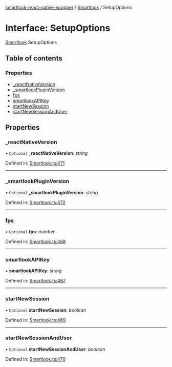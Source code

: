 [smartlook-react-native-wrapper](../README.md) / [Smartlook](../modules/smartlook.md) / SetupOptions

# Interface: SetupOptions

[Smartlook](../modules/smartlook.md).SetupOptions

## Table of contents

### Properties

- [\_reactNativeVersion](smartlook.setupoptions.md#_reactnativeversion)
- [\_smartlookPluginVersion](smartlook.setupoptions.md#_smartlookpluginversion)
- [fps](smartlook.setupoptions.md#fps)
- [smartlookAPIKey](smartlook.setupoptions.md#smartlookapikey)
- [startNewSession](smartlook.setupoptions.md#startnewsession)
- [startNewSessionAndUser](smartlook.setupoptions.md#startnewsessionanduser)

## Properties

### \_reactNativeVersion

• `Optional` **\_reactNativeVersion**: *string*

Defined in: [Smartlook.ts:471](https://github.com/smartlook/smartlook-react-native-bridge/blob/0fc4495/src/Smartlook.ts#L471)

___

### \_smartlookPluginVersion

• `Optional` **\_smartlookPluginVersion**: *string*

Defined in: [Smartlook.ts:472](https://github.com/smartlook/smartlook-react-native-bridge/blob/0fc4495/src/Smartlook.ts#L472)

___

### fps

• `Optional` **fps**: *number*

Defined in: [Smartlook.ts:468](https://github.com/smartlook/smartlook-react-native-bridge/blob/0fc4495/src/Smartlook.ts#L468)

___

### smartlookAPIKey

• **smartlookAPIKey**: *string*

Defined in: [Smartlook.ts:467](https://github.com/smartlook/smartlook-react-native-bridge/blob/0fc4495/src/Smartlook.ts#L467)

___

### startNewSession

• `Optional` **startNewSession**: *boolean*

Defined in: [Smartlook.ts:469](https://github.com/smartlook/smartlook-react-native-bridge/blob/0fc4495/src/Smartlook.ts#L469)

___

### startNewSessionAndUser

• `Optional` **startNewSessionAndUser**: *boolean*

Defined in: [Smartlook.ts:470](https://github.com/smartlook/smartlook-react-native-bridge/blob/0fc4495/src/Smartlook.ts#L470)
